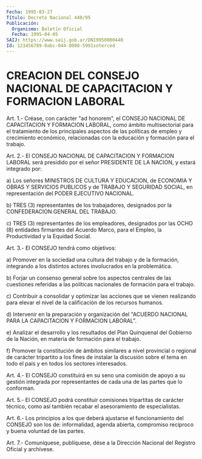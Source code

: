 ```yaml
---
Fecha: 1995-03-27
Título: Decreto Nacional 440/95
Publicación:
  Organismo: Boletín Oficial
  Fecha: 1995-04-05
SAIJ: https://www.saij.gob.ar/DN19950000440
Id: 123456789-0abc-044-0000-5991soterced
---
```

# CREACION DEL CONSEJO NACIONAL DE CAPACITACION Y FORMACION LABORAL

<a id="1"></a>
Art. 1.- Créase, con carácter "ad honorem", el CONSEJO NACIONAL DE CAPACITACION  Y  FORMACION  LABORAL,  como ámbito multisectorial para el tratamiento de los principales aspectos  de  las  políticas de empleo y crecimiento económico, relacionadas con la educación  y formación para el trabajo.

<a id="2"></a>
Art.  2.-  El  CONSEJO  NACIONAL  DE  CAPACITACION Y FORMACION LABORAL  será presidido por el señor PRESIDENTE  DE  LA  NACION,  y estará integrado por:

a) Los señores  MINISTROS  DE  CULTURA  Y EDUCACION, de ECONOMIA Y OBRAS  Y  SERVICIOS PUBLICOS y de TRABAJO Y  SEGURIDAD  SOCIAL,  en representación del PODER EJECUTIVO NACIONAL.

b) TRES (3)  representantes de los trabajadores, designados por la CONFEDERACION GENERAL DEL TRABAJO.

c) TRES (3) representantes  de los empleadores, designados por las OCHO (8) entidades firmantes del  Acuerdo Marco, para el Empleo, la Productividad y la Equidad Social.

<a id="3"></a>
Art. 3.- El CONSEJO tendrá como objetivos:

a)  Promover  en  la  sociedad  una  cultura  del  trabajo y de la formación,  integrando a los distintos actores involucrados  en  la problemática.

b) Forjar un  consenso general sobre los aspectos centrales de las cuestiones referidas  a  las políticas nacionales de formación para el trabajo.

c) Contribuir a consolidar  y optimizar las acciones que se vienen realizando para elevar el nivel  de la calificación de los recursos humanos.

d)  Intervenir  en  la  preparación y  organización  del  "ACUERDO NACIONAL PARA LA CAPACITACION Y FORMACION LABORAL".

e) Analizar el desarrollo  y  los  resultados  del Plan Quinquenal del  Gobierno  de  la  Nación,  en  materia  de formación  para  el trabajo.

f)  Promover  la  constitución  de  ámbitos  similares    a  nivel provincial  o  regional  de  carácter  tripartito  a  los  fines de instalar la discusión sobre el tema en todo el país y en todos  los sectores interesados.

<a id="4"></a>
Art.  4.-  El  CONSEJO  constituirá en su seno una comisión de apoyo a su gestión integrada por  representantes de cada una de las partes que lo conforman.

<a id="5"></a>
Art. 5.- El CONSEJO podrá constituir comisiones tripartitas de carácter  técnico,  como  así  también  recabar el asesoramiento de especialistas.

<a id="6"></a>
Art.  6.-  Los  principios  a  los  que  deberá  ajustarse  el funcionamiento   del  CONSEJO  son  los  de:  informalidad,  agenda abierta, compromiso  recíproco  y  buena  voluntad  de  las partes.

<a id="7"></a>
Art. 7.- Comuníquese, publíquese, dése a la Dirección Nacional del Registro Oficial y archívese.